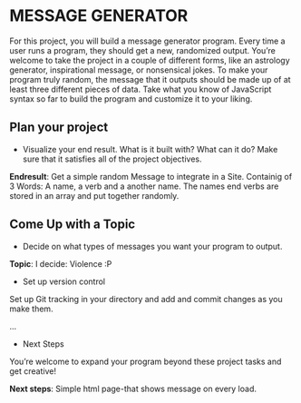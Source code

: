 MESSAGE GENERATOR
=================

For this project, you will build a message generator program. Every time a user runs a program, they should get a new, randomized output. You’re welcome to take the project in a couple of different forms, like an astrology generator, inspirational message, or nonsensical jokes. To make your program truly random, the message that it outputs should be made up of at least three different pieces of data. Take what you know of JavaScript syntax so far to build the program and customize it to your liking.

## Plan your project
- Visualize your end result. What is it built with? What can it do? Make sure that it satisfies all of the project objectives.

**Endresult**: Get a simple random Message to integrate in a Site. Containig of 3 Words: A name, a verb and a another name.
The names end verbs are stored in an array and put together randomly.

## Come Up with a Topic
- Decide on what types of messages you want your program to output.

**Topic**: I decide: Violence :P

- Set up version control

Set up Git tracking in your directory and add and commit changes as you make them.

...

- Next Steps

You’re welcome to expand your program beyond these project tasks and get creative!

**Next steps**: Simple html page-that shows message on every load.

